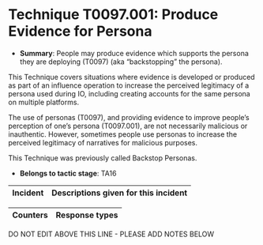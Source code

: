# Technique T0097.001: Produce Evidence for Persona

* **Summary**: People may produce evidence which supports the persona they are deploying (T0097) (aka “backstopping” the persona).

This Technique covers situations where evidence is developed or produced as part of an influence operation to increase the perceived legitimacy of a persona used during IO, including creating accounts for the same persona on multiple platforms.

The use of personas (T0097), and providing evidence to improve people’s perception of one’s persona (T0097.001), are not necessarily malicious or inauthentic. However, sometimes people use personas to increase the perceived legitimacy of narratives for malicious purposes.

This Technique was previously called Backstop Personas.

* **Belongs to tactic stage**: TA16


| Incident | Descriptions given for this incident |
| -------- | -------------------- |



| Counters | Response types |
| -------- | -------------- |


DO NOT EDIT ABOVE THIS LINE - PLEASE ADD NOTES BELOW